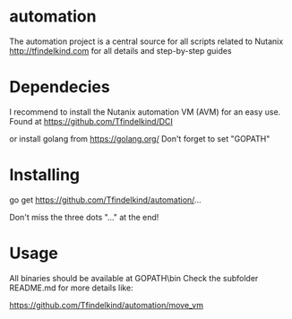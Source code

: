 # automation

The automation project is a central source for all scripts related to Nutanix
http://tfindelkind.com for all details and step-by-step guides

# Dependecies
I recommend to install the Nutanix automation VM (AVM) for an easy use. 
Found at https://github.com/Tfindelkind/DCI

or install golang from https://golang.org/ 
Don't forget to set "GOPATH"

# Installing

go get https://github.com/Tfindelkind/automation/...

Don't miss the three dots "..." at the end!

# Usage

All binaries should be available at GOPATH\bin
Check the subfolder README.md for more details like:

https://github.com/Tfindelkind/automation/move_vm





